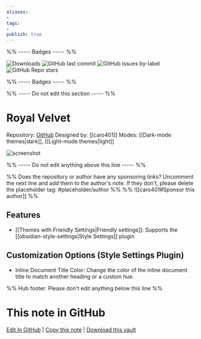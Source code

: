 ```yaml
---
aliases:
- 
tags: 
- 
publish: true
---
```


%% ----- Badges ----- %%

![Downloads](https://img.shields.io/badge/downloads-42831-573E7A?style=for-the-badge&logo=)
![GitHub last commit](https://img.shields.io/github/last-commit/caro401/royal-velvet?color=573E7A&label=last%20update&logo=github&style=for-the-badge)
![GitHub issues by-label](https://img.shields.io/github/issues/caro401/royal-velvet/help%20wanted?color=573E7A&logo=github&style=for-the-badge) 
![GitHub Repo stars](https://img.shields.io/github/stars/caro401/royal-velvet?color=573E7A&logo=github&style=for-the-badge)

%% ----- Badges ----- %%

%% ----- Do not edit this section ----- %%

# Royal Velvet

Repository: [GitHub](https://github.com/caro401/royal-velvet)
Designed by: [[caro401]]
Modes: [[Dark-mode themes|dark]], [[Light-mode themes|light]]



![screenshot](https://github.com/caro401/royal-velvet/raw/HEAD/royal-velvet.png)

%% ----- Do not edit anything above this line ----- %% 

%% Does the repository or author have any sponsoring links? Uncomment the next line and add them to the author's note. If they don't, please delete the placeholder tag: #placeholder/author %%
%% ![[caro401#Sponsor this author]] %%


## Features

- [[Themes with Friendly Settings|Friendly settings]]: Supports the [[obsidian-style-settings|Style Settings]] plugin

## Customization Options (Style Settings Plugin) 
- Inline Document Title Color: Change the color of the inline document title to match another heading or a custom hue.


%% Hub footer: Please don't edit anything below this line %%

# This note in GitHub

<span class="git-footer">[Edit In GitHub](https://github.dev/obsidian-community/obsidian-hub/blob/main/02%20-%20Community%20Expansions/02.05%20All%20Community%20Expansions/Themes/Royal%20Velvet.md "git-hub-edit-note") | [Copy this note](https://raw.githubusercontent.com/obsidian-community/obsidian-hub/main/02%20-%20Community%20Expansions/02.05%20All%20Community%20Expansions/Themes/Royal%20Velvet.md "git-hub-copy-note") | [Download this vault](https://github.com/obsidian-community/obsidian-hub/archive/refs/heads/main.zip "git-hub-download-vault") </span>
